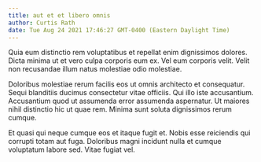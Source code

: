 ```yaml
---
title: aut et et libero omnis
author: Curtis Rath
date: Tue Aug 24 2021 17:46:27 GMT-0400 (Eastern Daylight Time)
---
```

Quia eum distinctio rem voluptatibus et repellat enim dignissimos dolores. Dicta minima ut et vero culpa corporis eum ex. Vel eum corporis velit. Velit non recusandae illum natus molestiae odio molestiae.

 Doloribus molestiae rerum facilis eos ut omnis architecto et consequatur. Sequi blanditiis ducimus consectetur vitae officiis. Qui illo iste accusantium. Accusantium quod ut assumenda error assumenda aspernatur. Ut maiores nihil distinctio hic ut quae rem. Minima sunt soluta dignissimos rerum cumque.

 Et quasi qui neque cumque eos et itaque fugit et. Nobis esse reiciendis qui corrupti totam aut fuga. Doloribus magni incidunt nulla et cumque voluptatum labore sed. Vitae fugiat vel.